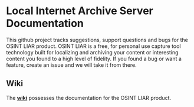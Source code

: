 # Local Internet Archive Server Documentation
This github project tracks suggestions, support questions and bugs for the OSINT LIAR product. OSINT LIAR is a free, for personal use capture tool technology built for localizing and archiving your content or interesting content you found to a high level of fidelity. If you found a bug or want a feature, create an issue and we will take it from there. 

## Wiki
The **[wiki](https://github.com/osint-liar/osint-liar-docs/wiki)** possesses the documentation for the OSINT LIAR product. 

